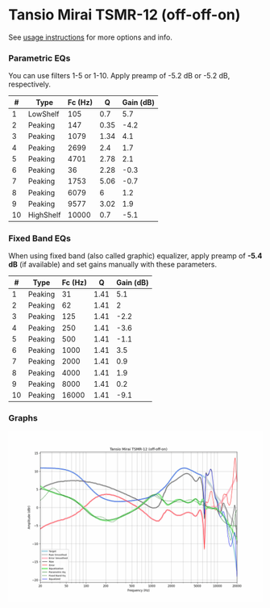 # Tansio Mirai TSMR-12 (off-off-on)
See [usage instructions](https://github.com/jaakkopasanen/AutoEq#usage) for more options and info.

### Parametric EQs
You can use filters 1-5 or 1-10. Apply preamp of -5.2 dB or -5.2 dB, respectively.

|   # | Type      |   Fc (Hz) |    Q |   Gain (dB) |
|-----|-----------|-----------|------|-------------|
|   1 | LowShelf  |       105 | 0.7  |         5.7 |
|   2 | Peaking   |       147 | 0.35 |        -4.2 |
|   3 | Peaking   |      1079 | 1.34 |         4.1 |
|   4 | Peaking   |      2699 | 2.4  |         1.7 |
|   5 | Peaking   |      4701 | 2.78 |         2.1 |
|   6 | Peaking   |        36 | 2.28 |        -0.3 |
|   7 | Peaking   |      1753 | 5.06 |        -0.7 |
|   8 | Peaking   |      6079 | 6    |         1.2 |
|   9 | Peaking   |      9577 | 3.02 |         1.9 |
|  10 | HighShelf |     10000 | 0.7  |        -5.1 |

### Fixed Band EQs
When using fixed band (also called graphic) equalizer, apply preamp of **-5.4 dB** (if available) and set gains manually with these parameters.

|   # | Type    |   Fc (Hz) |    Q |   Gain (dB) |
|-----|---------|-----------|------|-------------|
|   1 | Peaking |        31 | 1.41 |         5.1 |
|   2 | Peaking |        62 | 1.41 |         2   |
|   3 | Peaking |       125 | 1.41 |        -2.2 |
|   4 | Peaking |       250 | 1.41 |        -3.6 |
|   5 | Peaking |       500 | 1.41 |        -1.1 |
|   6 | Peaking |      1000 | 1.41 |         3.5 |
|   7 | Peaking |      2000 | 1.41 |         0.9 |
|   8 | Peaking |      4000 | 1.41 |         1.9 |
|   9 | Peaking |      8000 | 1.41 |         0.2 |
|  10 | Peaking |     16000 | 1.41 |        -9.1 |

### Graphs
![](./Tansio%20Mirai%20TSMR-12%20(off-off-on).png)
